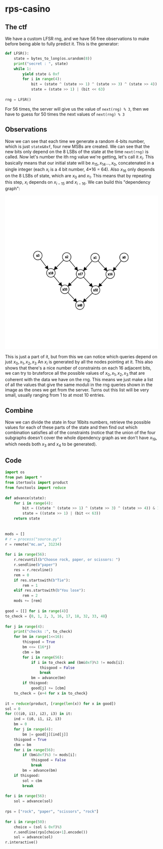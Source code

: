 # rps-casino
## The ctf
We have a custom LFSR rng, and we have 56 free observations to make before being able to fully predict it. 
This is the generator:
```python
def LFSR():
	state = bytes_to_long(os.urandom(8))
	print("secret : ", state)
	while 1:
		yield state & 0xf
		for i in range(4):
			bit = (state ^ (state >> 1) ^ (state >> 3) ^ (state >> 4)) & 1
			state = (state >> 1) | (bit << 63)

rng = LFSR()
```
For 56 times, the server will give us the value of `next(rng) % 3`, then we have to guess for 50 times the next values of `next(rng) % 3`

## Observations
Now we can see that each time we generate a random 4-bits number, which is just `state&0xf`, four new MSBs are created. 
We can see that the new bits only depend on the 8 LSBs of the state at the time `next(rng)` is called. 
Now let's number the ith rng value we're getting, let's call it $x_i$. 
This basically means that our initial state will be $x_{15}, x_{14} ..., x_0$, concatenated in a single integer (each $x_i$ is a 4 bit number, 4*16 = 64).
Also $x_{16}$ only depends on the 8 LSBs of state, which are $x_0$ and $x_1$. This means that by repeating this step, $x_i$ depends on $x_{i-15}$ and $x_{i-16}$. 
We can build this "dependency graph":

![image](https://raw.githubusercontent.com/podd0/dice-24-quals-writeup/main/graph.png)

This is just a part of it, but from this we can notice which queries depend on just $x_0, x_1, x_2, x_3$
An $x_i$ is generated by all the nodes pointing at it. This also shows that there's a nice number of constraints on each 16 adjacent bits, we can try to bruteforce all 
the possible values of $x_0, x_1, x_2, x_3$ that are coherent with the data we have on the rng. This means we just make a list of all the values that give the same moduli
in the rng queries shown in the image as the ones we get from the server. Turns out this list will be very small, usually ranging from 1 to at most 10 entries.
## Combine
Now we can divide the state in four 16bits numbers, retrieve the possible values for each of these parts of the state and then find out which combination satisfies all of the constraints 
(notice that the union of the four subgraphs doesn't cover the whole dipendency graph as we don't have $x_{19}$, which needs both $x_3$ and $x_4$ to be generated).

## Code

```python
import os
from pwn import *
from itertools import product
from functools import reduce

def advance(state):
	for i in range(4):
		bit = ((state ^ (state >> 1) ^ (state >> 3) ^ (state >> 4)) & 1)
		state = ((state >> 1) | (bit << 63))
	return state


mods = []
# r = process("source.py")
r = remote("mc.ax", 31234)

for i in range(56):
	r.recvuntil(b"Choose rock, paper, or scissors: ")
	r.sendline(b"paper")
	res = r.recvline()
	rem = 0
	if res.startswith(b"Tie"):
		rem = 1
	elif res.startswith(b"You lose"):
		rem = 2
	mods += [rem]

good = [[] for i in range(4)]
to_check = {0, 1, 2, 3, 16, 17, 18, 32, 33, 48}

for j in range(4):
	print("checks :", to_check)
	for bm in range(1<<16):
		thisgood = True
		bm <<= (16*j)
		cbm = bm
		for i in range(56):
			if i in to_check and (bm&0xf)%3 != mods[i]:
				thisgood = False
				break
			bm = advance(bm)
		if thisgood:
			good[j] += [cbm]
	to_check = {x+4 for x in to_check}

it = reduce(product, [range(len(x)) for x in good])
sol = 0
for (((i0, i1), i2), i3) in it:
	ind = (i0, i1, i2, i3)
	bm = 0
	for j in range(4):
		bm |= good[j][ind[j]]
	thisgood = True
	cbm = bm
	for i in range(56):
		if (bm&0xf)%3 != mods[i]:
			thisgood = False
			break
		bm = advance(bm)
	if thisgood:
		sol = cbm
		break

for i in range(56):
	sol = advance(sol)

rps = ["rock", "paper", "scissors", "rock"]

for i in range(50):
	choice = (sol & 0xf)%3
	r.sendline(rps[choice+1].encode())
	sol = advance(sol)
r.interactive()
```

